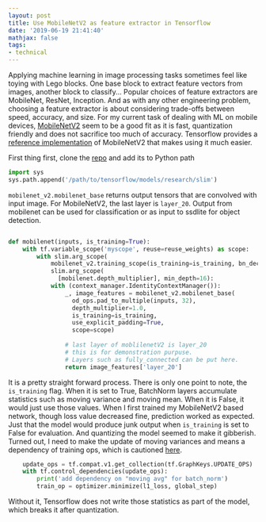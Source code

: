 ```yaml
---
layout: post
title: Use MobileNetV2 as feature extractor in Tensorflow
date: '2019-06-19 21:41:40'
mathjax: false
tags:
- technical
---
```


Applying machine learning in image processing tasks sometimes feel like toying with Lego blocks. One base block to extract feature vectors from images, another block to classify... Popular choices of feature extractors are MobileNet, ResNet, Inception. And as with any other engineering problem, choosing a feature extractor is about considering trade-offs between speed, accuracy, and size. For my current task of dealing with ML on mobile devices, [MobileNetV2](https://arxiv.org/abs/1801.04381) seem to be a good fit as it is fast, quantization friendly and does not sacrifice too much of accuracy. Tensorflow provides a [reference implementation](https://github.com/tensorflow/models/tree/master/research/slim/nets/mobilenet) of MobileNetV2 that makes using it much easier. 

First thing first, clone the [repo](https://github.com/tensorflow/models) and add its to Python path 

```python
import sys
sys.path.append('/path/to/tensorflow/models/research/slim')
```

`mobilenet_v2.mobilenet_base` returns output tensors that are convolved with input image. For MobileNetV2, the last layer is `layer_20`. Output from mobilenet can be used for classification or as input to ssdlite for object detection. 

```python

def mobilenet(inputs, is_training=True):
	with tf.variable_scope('myscope', reuse=reuse_weights) as scope:
        with slim.arg_scope(
            mobilenet_v2.training_scope(is_training=is_training, bn_decay=0.9997)), \
            slim.arg_scope(
              [mobilenet.depth_multiplier], min_depth=16):
            with (context_manager.IdentityContextManager()):
                _, image_features = mobilenet_v2.mobilenet_base(
                  od_ops.pad_to_multiple(inputs, 32),                  
                  depth_multiplier=1.0,
                  is_training=is_training,
                  use_explicit_padding=True,
                  scope=scope)
                
                # last layer of moblilenetV2 is layer_20
                # this is for demonstration purpuse.
                # Layers such as fully_connected can be put here. 
                return image_features['layer_20']
``` 

It is a pretty straight forward process. There is only one point to note, the `is_training` flag. When it is set to True, BatchNorm layers accumulate statistics such as moving variance and moving mean. When it is False, it would just use those values. When I first trained my MobileNetV2 based network, though loss value decreased fine, prediction worked as expected. Just that the model would produce junk output when `is_training` is set to False for evaluation. And quantizing the model seemed to make it gibberish. Turned out, I need to make the update of moving variances and means a dependency of training ops, which is cautioned [here](https://github.com/tensorflow/tensorflow/blob/master/tensorflow/contrib/layers/python/layers/layers.py#L473). 

```python
	update_ops = tf.compat.v1.get_collection(tf.GraphKeys.UPDATE_OPS)
    with tf.control_dependencies(update_ops):
        print('add dependency on "moving avg" for batch_norm')        
        train_op = optimizer.minimize(l1_loss, global_step) 
```

Without it, Tensorflow does not write those statistics as part of the model, which breaks it after quantization. 

 